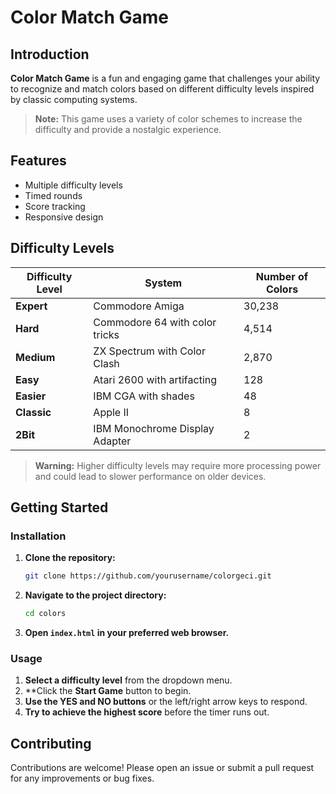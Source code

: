  # Color Match Game

## Introduction

**Color Match Game** is a fun and engaging game that challenges your ability to recognize and match colors based on different difficulty levels inspired by classic computing systems.

> **Note:** This game uses a variety of color schemes to increase the difficulty and provide a nostalgic experience.

## Features

- Multiple difficulty levels
- Timed rounds
- Score tracking
- Responsive design

## Difficulty Levels

| Difficulty Level | System                         | Number of Colors |
|------------------|--------------------------------|-------------------|
| **Expert**       | Commodore Amiga                | 30,238            |
| **Hard**         | Commodore 64 with color tricks | 4,514             |
| **Medium**       | ZX Spectrum with Color Clash   | 2,870             |
| **Easy**         | Atari 2600 with artifacting    | 128               |
| **Easier**       | IBM CGA with shades            | 48                |
| **Classic**      | Apple II                       | 8                 |
| **2Bit**         | IBM Monochrome Display Adapter | 2                 |

> **Warning:** Higher difficulty levels may require more processing power and could lead to slower performance on older devices.

## Getting Started

### Installation

1. **Clone the repository:**
    ```bash
    git clone https://github.com/yourusername/colorgeci.git
    ```
2. **Navigate to the project directory:**
    ```bash
    cd colors
    ```
3. **Open `index.html` in your preferred web browser.**

### Usage

1. **Select a difficulty level** from the dropdown menu.
2. **Click the **Start Game** button to begin.
3. **Use the YES and NO buttons** or the left/right arrow keys to respond.
4. **Try to achieve the highest score** before the timer runs out.

## Contributing

Contributions are welcome! Please open an issue or submit a pull request for any improvements or bug fixes.
